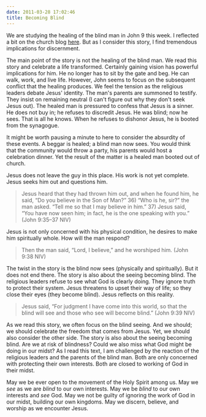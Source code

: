 ```yaml
---
date: 2011-03-28 17:02:46
title: Becoming Blind
---
```


We are studying the healing of the blind man in John 9 this week. I reflected a bit on the church blog [here](http://fbcmuncie.org/blog/seeing-god/ "Seeing God"). But as I consider this story, I find tremendous implications for discernment.

The main point of the story is not the healing of the blind man. We read this story and celebrate a life transformed. Certainly gaining vision has powerful implications for him. He no longer has to sit by the gate and beg. He can walk, work, and live life. However, John seems to focus on the subsequent conflict that the healing produces. We feel the tension as the religious leaders debate Jesus' identity. The man's parents are summoned to testify. They insist on remaining neutral (I can't figure out why they don't seek Jesus out). The healed man is pressured to confess that Jesus is a sinner. He does not buy in; he refuses to discredit Jesus. He was blind; now he sees. That is all he knows. When he refuses to dishonor Jesus, he is booted from the synagogue.

It might be worth pausing a minute to here to consider the absurdity of these events. A beggar is healed; a blind man now sees. You would think that the community would throw a party, his parents would host a celebration dinner. Yet the result of the matter is a healed man booted out of church. 

Jesus does not leave the guy in this place. His work is not yet complete. Jesus seeks him out and questions him. 

>Jesus heard that they had thrown him out, and when he found him, he said, “Do you believe in the Son of Man?” 36) “Who is he, sir?” the man asked. “Tell me so that I may believe in him.” 37) Jesus said, “You have now seen him; in fact, he is the one speaking with you.”  (John 9:35–37 NIV)

Jesus is not only concerned with his physical condition, he desires to make him spiritually whole. How will the man respond?

>Then the man said, “Lord, I believe,” and he worshiped him.  (John 9:38 NIV)

The twist in the story is the blind now sees (physically and spiritually). But it does not end there. The story is also about the seeing becoming blind. The religious leaders refuse to see what God is clearly doing. They ignore truth to protect their system. Jesus threatens to upset their way of life; so they close their eyes (they become blind). Jesus reflects on this reality.

>Jesus said, “For judgment I have come into this world, so that the blind will see and those who see will become blind.”  (John 9:39 NIV)

As we read this story, we often focus on the blind seeing. And we should; we should celebrate the freedom that comes from Jesus. Yet, we should also consider the other side. The story is also about the seeing becoming blind. Are we at risk of blindness? Could we also miss what God might be doing in our midst? As I read this text, I am challenged by the reaction of the religious leaders and the parents of the blind man. Both are only concerned with protecting their own interests. Both are closed to working of God in their midst. 

May we be ever open to the movement of the Holy Spirit among us. May we *see* as we are *blind* to our own interests. May we be *blind* to our own interests and *see* God. May we not be guilty of ignoring the work of God in our midst, building our own kingdoms. May we discern, believe, and worship as we encounter Jesus.
